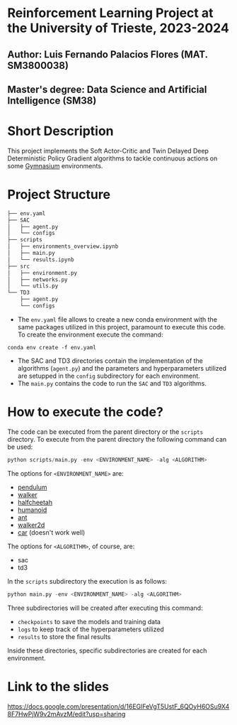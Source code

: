 # Reinforcement Learning Project at the University of Trieste, 2023-2024

## Author: Luis Fernando Palacios Flores (MAT. SM3800038)
## Master's degree: Data Science and Artificial Intelligence (SM38)

# Short Description

This project implements the Soft Actor-Critic and Twin Delayed Deep Deterministic Policy Gradient algorithms to tackle continuous actions on some [Gymnasium](https://gymnasium.farama.org/#) environments.

# Project Structure

```bash
├── env.yaml
├── SAC
│   ├── agent.py
│   └── configs
├── scripts
│   ├── environments_overview.ipynb
│   ├── main.py
│   └── results.ipynb
├── src
│   ├── environment.py
│   ├── networks.py
│   └── utils.py
└── TD3
    ├── agent.py
    └── configs
```
* The `env.yaml` file allows to create a new conda environment with the same packages utilized in this project, paramount to execute this code. To create the environment execute the command:

```linux
conda env create -f env.yaml
```

* The SAC and TD3 directories contain the implementation of the algorithms (`agent.py`) and the parameters and hyperparameters utilized are setupped in the `config` subdirectory for each environment.
* The `main.py` contains the code to run the `SAC` and `TD3` algorithms. 

# How to execute the code?

The code can be executed from the parent directory or the `scripts` directory. To execute from the parent directory the following command can be used:

```python
python scripts/main.py -env <ENVIRONMENT_NAME> -alg <ALGORITHM>
```

The options for `<ENVIRONMENT_NAME>` are:
* [pendulum](https://gymnasium.farama.org/environments/classic_control/pendulum/0)
* [walker](https://gymnasium.farama.org/environments/box2d/bipedal_walker/)
* [halfcheetah](https://gymnasium.farama.org/environments/mujoco/half_cheetah/)
* [humanoid](https://gymnasium.farama.org/environments/mujoco/humanoid/)
* [ant](https://gymnasium.farama.org/environments/mujoco/ant/)
* [walker2d](https://gymnasium.farama.org/environments/mujoco/walker2d/)
* [car](https://gymnasium.farama.org/environments/box2d/car_racing/) (doesn't work well)

The options for `<ALGORITHM>`, of course, are:
* sac
* td3

In the `scripts` subdirectory the execution is as follows:

```python
python main.py -env <ENVIRONMENT_NAME> -alg <ALGORITHM>
```

Three subdirectories will be created after executing this command:
* `checkpoints` to save the models and training data
* `logs` to keep track of the hyperparameters utilized
* `results` to store the final results

Inside these directories, specific subdirectories are created for each environment.

# Link to the slides

https://docs.google.com/presentation/d/16EGlFeVgT5UstF_6QOyH6OSu9X48F7HwPjW9v2mAvzM/edit?usp=sharing